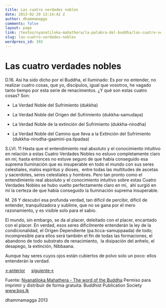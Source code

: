 ```yaml
---
title: Las cuatro verdades nobles
date: 2013-02-20 13:14:42 Z
author: dhammamagga
comments: false
layout: page
link: /textos/nyanatiloka-mahathera/la-palabra-del-buddha/las-cuatro-verdades-nobles/
slug: las-cuatro-verdades-nobles
wordpress_id: 393
---
```


# Las cuatro verdades nobles


D.16.
Así ha sido dicho por el Buddha, el Iluminado:
Es por no entender, no realizar cuatro cosas, que yo, discípulos, igual que vosotros, he vagado tanto tiempo por esta serie de renacimentos. ¿Y qué son estas cuatro cosas? Son:



	
  * La Verdad Noble del Sufrimiento (dukkha)

	
  * La Verdad Noble del Origen del Sufrimiento (dukkha-samudaya)

	
  * La Verdad Noble de la extinción del Sufrimiento (dukkha-nirodha)

	
  * La Verdad Noble del Camino que lleva a la Extinción del Sufrimiento (dukkha-nirodha-gaamini-pa.tipadaa)


S.LVI. 11
Hasta que el entendimiento real absoluto y el conocimiento intuitivo en relación a estas Cuatro Verdades Nobles no estuvo completamente claro en mí, hasta entonces no estuve seguro de que había conseguido esa suprema Iluminación que es insuperable en todo el mundo con sus seres celestiales, malos espíritus y dioses,  entre todas las multitudes de ascetas y sacerdotes, seres celestiales y hombres. Pero tan pronto como el entendimiento real absoluto y el conocimiento intuitivo sobre estas Cuatro Verdades Nobles se hubo vuelto perfectamente claro en mí,  ahí surgió en mí la certeza de que había conseguido la Iluminación suprema insuperable.

M. 26
Y descubrí esa profunda verdad, tan dificil de percibir, dificil de entender, tranquilizadora y sublime, que no se gana por el mero razonamiento, y es visible solo para el sabio.

El mundo, sin embargo, se da al placer, deleitado con el placer, encantado con el placer. En verdad, esos seres dificilmente entenderán la ley de la condicionalidad, el Origen Dependiente (pa.ticca-samuppaada) de todo; incompresible para ellos será también el fin de todas las formaciones, el abandono de todo substrato de renacimiento,  la disipación del anhelo, el desapego, la extinción, Nibbaana.

Aunque hay seres cuyos ojos están cubiertos de polvo solo un poco: ellos entenderán la verdad.


[<-anterior](http://dhammamagga.wordpress.com/textos/nyanatiloka-mahathera/la-palabra-del-buddha/)     [siguiente->](http://dhammamagga.wordpress.com/textos/nyanatiloka-mahathera/la-palabra-del-buddha/la-verdad-noble-del-sufrimiento/)




Fuente: [Nyanatiloka Mahathera - The word of the Buddha](http://www.enabling.org/ia/vipassana/Archive/N/Nyanatiloka/WOB/index.html)
Permiso para imprimir y distribuir de forma gratuita:
Buddhist Publication Society
www.bps.lk




dhammamagga 2013
